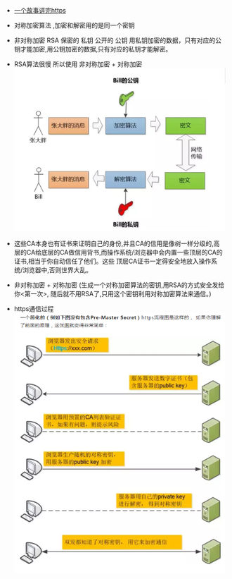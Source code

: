 * [一个故事讲完https](https://mp.weixin.qq.com/s/StqqafHePlBkWAPQZg3NrA)
* 对称加密算法 ,加密和解密用的是同一个密钥
* 非对称加密 RSA  保密的 私钥  公开的 公钥   用私钥加密的数据，只有对应的公钥才能加密,用公钥加密的数据,只有对应的私钥才能解密。
* RSA算法很慢 所以使用 非对称加密 + 对称加密
![](https://raw.githubusercontent.com/1391020381/Web-Foundation/master/articles/HTTP%E3%80%81TCP%E3%80%81IP/img/https%E7%A7%81%E9%92%A5%E5%85%AC%E9%92%A5.png)


* 这些CA本身也有证书来证明自己的身份,并且CA的信用是像树一样分级的,高层的CA给底层的CA做信用背书,而操作系统/浏览器中会内置一些顶层的CA的证书,相当于你自动信任了他们。这些
顶层CA证书一定得安全地放入操作系统/浏览器中,否则世界大乱。

* 非对称加密 + 对称加密 (生成一个对称加密算法的密钥,用RSA的方式安全发给你<第一次>, 随后就不用RSA了,只用这个密钥利用对称加密算法来通信。)

* https通信过程
![](https://raw.githubusercontent.com/1391020381/Web-Foundation/master/articles/HTTP%E3%80%81TCP%E3%80%81IP/img/https%E9%80%9A%E4%BF%A1%E8%BF%87%E7%A8%8B.png)